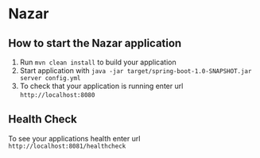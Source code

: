 # Nazar

How to start the Nazar application
---

1. Run `mvn clean install` to build your application
1. Start application with `java -jar target/spring-boot-1.0-SNAPSHOT.jar server config.yml`
1. To check that your application is running enter url `http://localhost:8080`

Health Check
---

To see your applications health enter url `http://localhost:8081/healthcheck`
